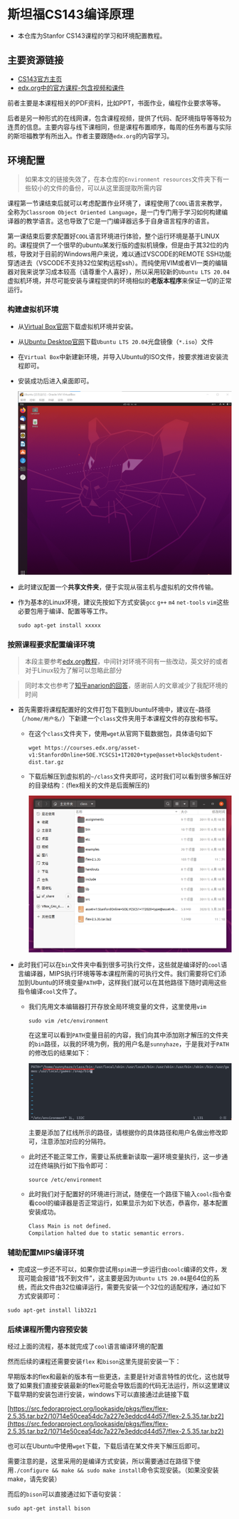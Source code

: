 # 斯坦福CS143编译原理
+ 本仓库为Stanfor CS143课程的学习和环境配置教程。

## 主要资源链接
+ [CS143官方主页](http://web.stanford.edu/class/cs143/)
+ [edx.org中的官方课程-包含视频和课件](https://learning.edx.org/course/course-v1:StanfordOnline+SOE.YCSCS1+2T2020/home)

前者主要是本课程相关的PDF资料，比如PPT，书面作业，编程作业要求等等。

后者是另一种形式的在线网课，包含课程视频，提供了代码、配环境指导等等较为连贯的信息。主要内容与线下课相同，但是课程布置顺序，每周的任务布置与实际的斯坦福教学有所出入。作者主要跟随`edx.org`的内容学习。

## 环境配置
> 如果本文的链接失效了，在本仓库的`Environment resources`文件夹下有一些较小的文件的备份，可以从这里面提取所需内容

课程第一节课结束后就可以考虑配置作业环境了，课程使用了`COOL`语言来教学，全称为`Classroom Object Oriented Language`，是一门专门用于学习如何构建编译器的教学语言。这也导致了它是一门编译器远多于自身语言程序的语言。

第一课结束后要求配置好`COOL`语言环境进行体验，整个运行环境是基于LINUX的。课程提供了一个很早的ubuntu某发行版的虚拟机镜像，但是由于其32位的内核，导致对于目前的Windows用户来说，难以通过VSCODE的REMOTE SSH功能穿透进去（VSCODE不支持32位架构远程ssh）。而纯使用VIM或者VI一类的编辑器对我来说学习成本较高（请尊重个人喜好），所以采用较新的`Ubuntu LTS 20.04`虚拟机环境，并尽可能安装与课程提供的环境相似的**老版本程序**来保证一切的正常运行。

### 构建虚拟机环境
- 从[Virtual Box官网](https://www.virtualbox.org/)下载虚拟机环境并安装。
- 从[Ubuntu Desktop官网](https://ubuntu.com/download/desktop)下载`Ubuntu LTS 20.04`光盘镜像（`*.iso`）文件
- 在`Virtual Box`中新建新环境，并导入Ubuntu的ISO文件，按要求推进安装流程即可。
- 安装成功后进入桌面即可。

    ![](images/ubuntu.png)

- 此时建议配置一个**共享文件夹**，便于实现从宿主机与虚拟机的文件传输。
- 作为基本的Linux环境，建议先按如下方式安装`gcc` `g++` `m4` `net-tools` `vim`这些必要包用于编译、配置等等工作。
  ```
  sudo apt-get install xxxxx
  ```
### 按照课程要求配置编译环境

> 本段主要参考[edx.org教程](https://courses.edx.org/courses/course-v1:StanfordOnline+SOE.YCSCS1+2T2020/6b750292e90d4950b895f621a5671b49/)，中间针对环境不同有一些改动，英文好的或者对于Linux较为了解可以忽略此部分

> 同时本文也参考了[知乎anarion的回答](https://zhuanlan.zhihu.com/p/226190284?utm_source=wechat_session)，感谢前人的文章减少了我配环境的时间
- 首先需要将课程配置好的文件打包下载到Ubuntu环境中，建议在`~`路径（`/home/用户名/`）下新建一个`class`文件夹用于本课程文件的存放和书写。
  - 在这个`class`文件夹下，使用`wget`从官网下载数据包，具体语句如下
    ```
    wget https://courses.edx.org/asset-v1:StanfordOnline+SOE.YCSCS1+1T2020+type@asset+block@student-dist.tar.gz
    ```
  - 下载后解压到虚拟机的`~/class`文件夹即可，这时我们可以看到很多解压好的目录结构：(flex相关的文件是后面解压的)
  
    ![](images/解压后.png)

- 此时我们可以在`bin`文件夹中看到很多可执行文件，这些就是编译好的`cool`语言编译器，MIPS执行环境等等本课程所需的可执行文件。我们需要将它们添加到Ubuntu的环境变量`PATH`中，这样我们就可以在其他路径下随时调用这些指令编译`cool`文件了。
  - 我们先用文本编辑器打开存放全局环境变量的文件，这里使用`vim`
    ```
    sudo vim /etc/environment
    ``` 
    在这里可以看到`PATH`变量目前的内容，我们向其中添加刚才解压的文件夹的`bin`路径，以我的环境为例，我的用户名是`sunnyhaze`，于是我对于`PATH`的修改后的结果如下：
    
    ![](images/path修改.png)
    
    主要是添加了红线所示的路径，请根据你的具体路径和用户名做出修改即可，注意添加对应的分隔符。

  - 此时还不能正常工作，需要让系统重新读取一遍环境变量执行，这一步通过在终端执行如下指令即可：
      ```
      source /etc/environment
      ```
  - 此时我们对于配置好的环境进行测试，随便在一个路径下输入`coolc`指令查看cool的编译器是否正常运行，如果显示为如下状态，恭喜你，基本配置安装成功。
    ```
    Class Main is not defined.
    Compilation halted due to static semantic errors.
    ```
### 辅助配置MIPS编译环境
- 完成这一步还不可以，如果你尝试用`spim`进一步运行由`coolc`编译的文件，发现可能会报错“找不到文件”，这主要是因为`Ubuntu LTS 20.04`是64位的系统，而此文件由32位编译运行，需要先安装一个32位的适配程序，通过如下方式安装即可：
```
sudo apt-get install lib32z1
```
### 后续课程所需内容预安装
经过上面的流程，基本就完成了`cool`语言编译环境的配置

然而后续的课程还需要安装`flex` 和`bison`这里先提前安装一下：

早期版本的flex和最新的版本有一些更迭，主要是针对语言特性的优化，这也就导致了如果我们直接安装最新的flex可能会导致后面的代码无法运行，所以这里建议下载早期的安装包进行安装，windows下可以直接通过此链接下载

[https://src.fedoraproject.org/lookaside/pkgs/flex/flex-2.5.35.tar.bz2/10714e50cea54dc7a227e3eddcd44d57/flex-2.5.35.tar.bz2](https://src.fedoraproject.org/lookaside/pkgs/flex/flex-2.5.35.tar.bz2/10714e50cea54dc7a227e3eddcd44d57/flex-2.5.35.tar.bz2)

也可以在Ubuntu中使用`wget`下载，下载后请在某文件夹下解压后即可。

需要注意的是，这里采用的是编译方式安装，所以需要通过在路径下使用`./configure && make && sudo make install`命令实现安装。（如果没安装make，请先安装）


而后的`bison`可以直接通过如下语句安装：
```
sudo apt-get install bison
```